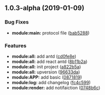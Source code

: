 ## 1.0.3-alpha (2019-01-09)


### Bug Fixes

* **module:main:** protocol file ([bab5288](https://github.com/hbyunzai/typescript-sonar-client/commit/bab5288))


### Features

* **module:all:** add antd ([cd0fe8e](https://github.com/hbyunzai/typescript-sonar-client/commit/cd0fe8e))
* **module:all:** add react antd ([8b11b2a](https://github.com/hbyunzai/typescript-sonar-client/commit/8b11b2a))
* **module:all:** init project ([a822b5a](https://github.com/hbyunzai/typescript-sonar-client/commit/a822b5a))
* **module:all:** upversion ([96633da](https://github.com/hbyunzai/typescript-sonar-client/commit/96633da))
* **module:APP:** add basic ([0871819](https://github.com/hbyunzai/typescript-sonar-client/commit/0871819))
* **module:log:** add changelog ([fc4c599](https://github.com/hbyunzai/typescript-sonar-client/commit/fc4c599))
* **module:render:** add notifaiction ([0748b6c](https://github.com/hbyunzai/typescript-sonar-client/commit/0748b6c))



